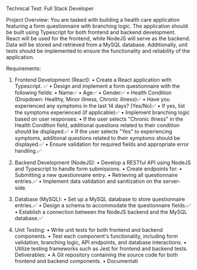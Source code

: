Technical Test: Full Stack Developer

Project Overview: You are tasked with building a health care application featuring a form
questionnaire with branching logic. The application should be built using Typescript for both
frontend and backend development. React will be used for the frontend, while NodeJS will serve as
the backend. Data will be stored and retrieved from a MySQL database. Additionally, unit tests
should be implemented to ensure the functionality and reliability of the application.

Requirements:

1. Frontend Development (React):
• Create a React application with Typescript. ✅
• Design and implement a form questionnaire with the following fields:
• Name✅
• Age✅
• Gender✅
• Health Condition (Dropdown: Healthy, Minor illness, Chronic illness)✅
• Have you experienced any symptoms in the last 14 days? (Yes/No)✅
• If yes, list the symptoms experienced (if applicable)✅
• Implement branching logic based on user responses:
• If the user selects "Chronic illness" in the Health Condition field, additional
questions related to their condition should be displayed.✅
• If the user selects "Yes" to experiencing symptoms, additional questions
related to their symptoms should be displayed.✅
• Ensure validation for required fields and appropriate error handling.✅

2. Backend Development (NodeJS):
• Develop a RESTful API using NodeJS and Typescript to handle form submissions.
• Create endpoints for:
• Submitting a new questionnaire entry.
• Retrieving all questionnaire entries.✅
• Implement data validation and sanitization on the server-side.

3. Database (MySQL):
• Set up a MySQL database to store questionnaire entries.✅
• Design a schema to accommodate the questionnaire fields.✅
• Establish a connection between the NodeJS backend and the MySQL database.✅

4. Unit Testing:
• Write unit tests for both frontend and backend components.
• Test each component's functionality, including form validation, branching logic, API
endpoints, and database interactions.
• Utilize testing frameworks such as Jest for frontend and backend tests.
Deliverables:
• A Git repository containing the source code for both frontend and backend components.
• Documentati